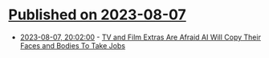 # [Published on 2023-08-07](index.md)

* [2023-08-07, 20:02:00](https://entertainment.slashdot.org/story/23/08/07/1958212/tv-and-film-extras-are-afraid-ai-will-copy-their-faces-and-bodies-to-take-jobs?utm_source=rss1.0mainlinkanon&utm_medium=feed) - [TV and Film Extras Are Afraid AI Will Copy Their Faces and Bodies To Take Jobs](https://entertainment.slashdot.org/story/23/08/07/1958212/tv-and-film-extras-are-afraid-ai-will-copy-their-faces-and-bodies-to-take-jobs?utm_source=rss1.0mainlinkanon&utm_medium=feed)
